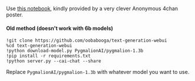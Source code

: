 Use [this notebook](https://colab.research.google.com/github/81300/AI-Notebooks/blob/main/Colab-TextGen-GPU.ipynb), kindly provided by a very clever Anonymous 4chan poster.

#### Old method (doesn't work with 6b models)

    !git clone https://github.com/oobabooga/text-generation-webui
    %cd text-generation-webui
    !python download-model.py PygmalionAI/pygmalion-1.3b
    !pip install -r requirements.txt
    !python server.py --cai-chat --share 

Replace `PygmalionAI/pygmalion-1.3b` with whatever model you want to use.